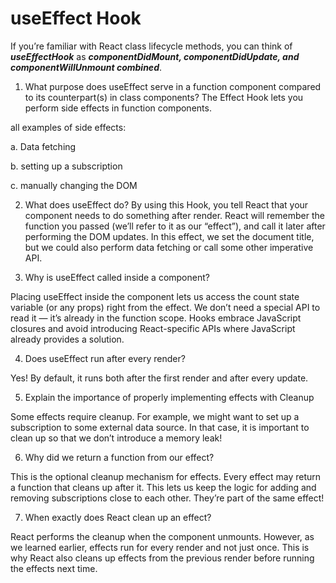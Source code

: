 # useEffect Hook

If you’re familiar with React class lifecycle methods, you can think of ***useEffectHook***  as ***componentDidMount, componentDidUpdate, and componentWillUnmount combined***.

1.	What purpose does useEffect serve in a function component compared to its counterpart(s) in class components?
The Effect Hook lets you perform side effects in function components.

all examples of side effects:

a.	Data fetching

b.	setting up a subscription

c.	manually changing the DOM


2.	What does useEffect do?
 By using this Hook, you tell React that your component needs to do something after render. React will remember the function you passed (we’ll refer to it as our “effect”), and call it later after performing the DOM updates. In this effect, we set the document title, but we could also perform data fetching or call some other imperative API.

3.	Why is useEffect called inside a component?

Placing useEffect inside the component lets us access the count state variable (or any props) right from the effect. We don’t need a special API to read it — it’s already in the function scope. Hooks embrace JavaScript closures and avoid introducing React-specific APIs where JavaScript already provides a solution.

4.	Does useEffect run after every render? 

Yes! By default, it runs both after the first render and after every update. 

5.	Explain the importance of properly implementing effects with Cleanup

Some effects require cleanup. For example, we might want to set up a subscription to some external data source. In that case, it is important to clean up so that we don’t introduce a memory leak!

6.	Why did we return a function from our effect? 

This is the optional cleanup mechanism for effects. Every effect may return a function that cleans up after it. This lets us keep the logic for adding and removing subscriptions close to each other. They’re part of the same effect!

7.	When exactly does React clean up an effect? 

React performs the cleanup when the component unmounts. However, as we learned earlier, effects run for every render and not just once. This is why React also cleans up effects from the previous render before running the effects next time.

